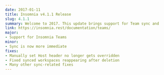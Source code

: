 ```yaml
---
date: 2017-01-11
title: Insomnia v4.1.1 Release
slug: 4.1.1
summary: Welcome to 2017. This update brings support for Team sync and collaboration! 
link: https://insomnia.rest/documentation/teams/
major:
- Support for Insomnia Teams 
minor:
- Sync is now more immediate
fixes:
- Manually set Host header no longer gets overridden
- Fixed synced workspaces reappearing after deletion
- Many other sync-related fixes
---
```

